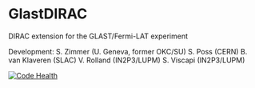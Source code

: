 GlastDIRAC
==========

DIRAC extension for the GLAST/Fermi-LAT experiment

Development:
S. Zimmer (U. Geneva, former OKC/SU)
S. Poss (CERN)
B. van Klaveren (SLAC)
V. Rolland (IN2P3/LUPM)
S. Viscapi (IN2P3/LUPM)

[![Code Health](https://landscape.io/github/zimmerst/GlastDIRAC/master/landscape.svg?style=plastic)](https://landscape.io/github/zimmerst/GlastDIRAC/master)
